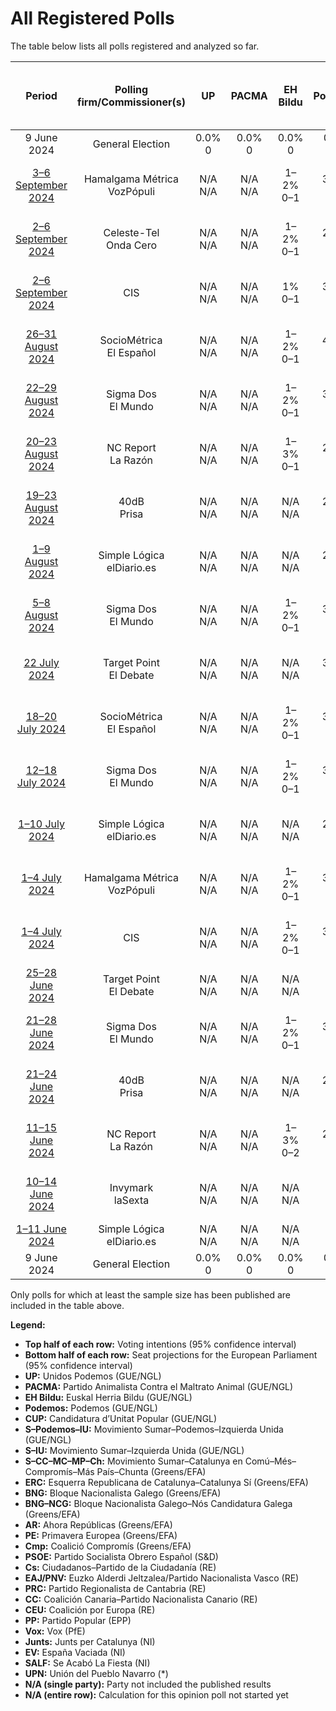 # All Registered Polls

The table below lists all polls registered and analyzed so far.

| Period     | Polling firm/Commissioner(s) | UP | PACMA | EH Bildu | Podemos | CUP | S–Podemos–IU | S–IU | S–CC–MC–MP–Ch | ERC | BNG | BNG–NCG | AR | PE | Cmp | PSOE | Cs | EAJ/PNV | PRC | CC | CEU | PP | Vox | Junts | EV | SALF | UPN |
|:----------:|:----------------------------:|:--:|:--:|:--:|:--:|:--:|:--:|:--:|:--:|:--:|:--:|:--:|:--:|:--:|:--:|:--:|:--:|:--:|:--:|:--:|:--:|:--:|:--:|:--:|:--:|:--:|:--:|
| 9 June 2024 | General Election | 0.0% <br> 0 | 0.0% <br> 0 | 0.0% <br> 0 | 0.0% <br> 0 | 0.0% <br> 0 | 0.0% <br> 0 | 0.0% <br> 0 | 0.0% <br> 0 | 0.0% <br> 0 | 0.0% <br> 0 | 0.0% <br> 0 | 0.0% <br> 0 | 0.0% <br> 0 | 0.0% <br> 0 | 0.0% <br> 0 | 0.0% <br> 0 | 0.0% <br> 0 | 0.0% <br> 0 | 0.0% <br> 0 | 0.0% <br> 0 | 0.0% <br> 0 | 0.0% <br> 0 | 0.0% <br> 0 | 0.0% <br> 0 | 0.0% <br> 0 | 0.0% <br> 0 |
| [3–6 September 2024](2024-09-06-HamalgamaMétrica.html) | Hamalgama Métrica <br> VozPópuli | N/A <br> N/A | N/A <br> N/A | 1–2% <br> 0–1 | 3–5% <br> 1–3 | N/A <br> N/A | N/A <br> N/A | 2–4% <br> 1–2 | 3–5% <br> 2–3 | 1–3% <br> 0–1 | N/A <br> N/A | 0–2% <br> 0–1 | N/A <br> N/A | N/A <br> N/A | N/A <br> N/A | 26–32% <br> 18–22 | N/A <br> N/A | 1–2% <br> 0–1 | N/A <br> N/A | 0–1% <br> 0 | N/A <br> N/A | 32–38% <br> 21–26 | 9–13% <br> 6–8 | 1–3% <br> 0–2 | N/A <br> N/A | 3–5% <br> 2–3 | 0–1% <br> 0 |
| [2–6 September 2024](2024-09-06-Celeste-Tel.html) | Celeste-Tel <br> Onda Cero | N/A <br> N/A | N/A <br> N/A | 1–2% <br> 0–1 | 2–4% <br> 1–3 | N/A <br> N/A | N/A <br> N/A | 2–4% <br> 1–2 | 3–6% <br> 2–3 | 1–3% <br> 0–2 | N/A <br> N/A | 0–2% <br> 0–1 | N/A <br> N/A | N/A <br> N/A | N/A <br> N/A | 27–32% <br> 18–22 | N/A <br> N/A | 1–2% <br> 0–1 | N/A <br> N/A | 0–1% <br> 0 | N/A <br> N/A | 33–38% <br> 22–26 | 9–12% <br> 5–8 | 1–3% <br> 0–2 | N/A <br> N/A | 2–5% <br> 1–3 | 0–1% <br> 0 |
| [2–6 September 2024](2024-09-06-CIS.html) | CIS | N/A <br> N/A | N/A <br> N/A | 1% <br> 0–1 | 3–4% <br> 2–3 | N/A <br> N/A | N/A <br> N/A | 2–4% <br> 1–2 | 4–6% <br> 3 | 1–2% <br> 0–1 | N/A <br> N/A | 1% <br> 0 | N/A <br> N/A | N/A <br> N/A | N/A <br> N/A | 32–34% <br> 22–24 | N/A <br> N/A | 1% <br> 0 | N/A <br> N/A | 0–1% <br> 0 | N/A <br> N/A | 27–30% <br> 19–21 | 12–14% <br> 8–10 | 1–2% <br> 0–1 | N/A <br> N/A | 2–3% <br> 1–2 | 0% <br> 0 |
| [26–31 August 2024](2024-08-31-SocioMétrica.html) | SocioMétrica <br> El Español | N/A <br> N/A | N/A <br> N/A | 1–2% <br> 0–1 | 4–6% <br> 2–3 | N/A <br> N/A | N/A <br> N/A | 2–3% <br> 1 | 3–5% <br> 2–3 | 1–2% <br> 0–1 | N/A <br> N/A | 0–1% <br> 0 | N/A <br> N/A | N/A <br> N/A | N/A <br> N/A | 27–31% <br> 19–21 | N/A <br> N/A | 1–2% <br> 0–1 | N/A <br> N/A | 0–1% <br> 0 | N/A <br> N/A | 32–36% <br> 22–24 | 10–12% <br> 6–8 | 1–3% <br> 1 | N/A <br> N/A | 4–5% <br> 2–3 | 0–1% <br> 0 |
| [22–29 August 2024](2024-08-29-SigmaDos.html) | Sigma Dos <br> El Mundo | N/A <br> N/A | N/A <br> N/A | 1–2% <br> 0–1 | 3–4% <br> 1–2 | N/A <br> N/A | N/A <br> N/A | 2–3% <br> 1–2 | 3–5% <br> 2–3 | 1–2% <br> 0–1 | N/A <br> N/A | 1% <br> 0 | N/A <br> N/A | N/A <br> N/A | N/A <br> N/A | 27–31% <br> 18–21 | N/A <br> N/A | 1–2% <br> 0–1 | N/A <br> N/A | 0–1% <br> 0 | N/A <br> N/A | 34–37% <br> 24–26 | 8–11% <br> 5–8 | 2–3% <br> 1 | N/A <br> N/A | 3–4% <br> 1–2 | 0–1% <br> 0 |
| [20–23 August 2024](2024-08-23-NCReport.html) | NC Report <br> La Razón | N/A <br> N/A | N/A <br> N/A | 1–3% <br> 0–1 | 2–5% <br> 1–3 | N/A <br> N/A | N/A <br> N/A | 1–4% <br> 1–2 | 2–5% <br> 1–3 | 1–3% <br> 0–1 | N/A <br> N/A | 1–2% <br> 0–1 | N/A <br> N/A | N/A <br> N/A | N/A <br> N/A | 25–32% <br> 18–21 | N/A <br> N/A | 1–3% <br> 0–1 | N/A <br> N/A | 0–1% <br> 0 | N/A <br> N/A | 32–39% <br> 22–26 | 8–12% <br> 5–7 | 1–3% <br> 0–1 | N/A <br> N/A | 3–6% <br> 2–3 | 0–1% <br> 0 |
| [19–23 August 2024](2024-08-23-40dB.html) | 40dB <br> Prisa | N/A <br> N/A | N/A <br> N/A | N/A <br> N/A | 2–4% <br> 1–2 | N/A <br> N/A | N/A <br> N/A | 2–3% <br> 1–2 | 3–5% <br> 2–3 | N/A <br> N/A | N/A <br> N/A | N/A <br> N/A | N/A <br> N/A | N/A <br> N/A | N/A <br> N/A | 29–33% <br> 20–23 | N/A <br> N/A | N/A <br> N/A | N/A <br> N/A | N/A <br> N/A | N/A <br> N/A | 32–36% <br> 23–26 | 9–12% <br> 6–8 | N/A <br> N/A | N/A <br> N/A | 4–6% <br> 2–4 | N/A <br> N/A |
| [1–9 August 2024](2024-08-09-SimpleLógica.html) | Simple Lógica <br> elDiario.es | N/A <br> N/A | N/A <br> N/A | N/A <br> N/A | 2–5% <br> 1–3 | N/A <br> N/A | N/A <br> N/A | 2–5% <br> 1–3 | 3–7% <br> 2–4 | N/A <br> N/A | N/A <br> N/A | N/A <br> N/A | N/A <br> N/A | N/A <br> N/A | N/A <br> N/A | 27–34% <br> 19–24 | N/A <br> N/A | N/A <br> N/A | N/A <br> N/A | N/A <br> N/A | N/A <br> N/A | 30–37% <br> 21–26 | 8–13% <br> 5–9 | N/A <br> N/A | N/A <br> N/A | 3–6% <br> 1–3 | N/A <br> N/A |
| [5–8 August 2024](2024-08-08-SigmaDos.html) | Sigma Dos <br> El Mundo | N/A <br> N/A | N/A <br> N/A | 1–2% <br> 0–1 | 3–4% <br> 1–3 | N/A <br> N/A | N/A <br> N/A | 2–3% <br> 1–2 | 3–5% <br> 2–3 | 1–3% <br> 1 | N/A <br> N/A | 0–1% <br> 0 | N/A <br> N/A | N/A <br> N/A | N/A <br> N/A | 27–31% <br> 19–21 | N/A <br> N/A | 1–2% <br> 0–1 | N/A <br> N/A | N/A <br> N/A | N/A <br> N/A | 33–37% <br> 22–27 | 9–11% <br> 5–7 | 1–3% <br> 1 | N/A <br> N/A | 2–4% <br> 1–2 | 0% <br> 0 |
| [22 July 2024](2024-07-22-TargetPoint.html) | Target Point <br> El Debate | N/A <br> N/A | N/A <br> N/A | N/A <br> N/A | 3–7% <br> 2–4 | N/A <br> N/A | N/A <br> N/A | 1–4% <br> 0–2 | 2–5% <br> 1–3 | N/A <br> N/A | N/A <br> N/A | N/A <br> N/A | N/A <br> N/A | N/A <br> N/A | N/A <br> N/A | 27–34% <br> 19–24 | N/A <br> N/A | N/A <br> N/A | N/A <br> N/A | N/A <br> N/A | N/A <br> N/A | 30–38% <br> 21–26 | 9–13% <br> 6–9 | N/A <br> N/A | N/A <br> N/A | 3–6% <br> 1–4 | N/A <br> N/A |
| [18–20 July 2024](2024-07-20-SocioMétrica.html) | SocioMétrica <br> El Español | N/A <br> N/A | N/A <br> N/A | 1–2% <br> 0–1 | 3–5% <br> 2–3 | N/A <br> N/A | N/A <br> N/A | 2–4% <br> 1–2 | 4–6% <br> 2–3 | 1–2% <br> 0–1 | N/A <br> N/A | 0–2% <br> 0–1 | N/A <br> N/A | N/A <br> N/A | N/A <br> N/A | 27–32% <br> 18–21 | N/A <br> N/A | 1–2% <br> 0–1 | N/A <br> N/A | 0–1% <br> 0 | N/A <br> N/A | 32–37% <br> 21–25 | 9–13% <br> 6–8 | 1–3% <br> 0–1 | N/A <br> N/A | 3–5% <br> 2–3 | 0–1% <br> 0 |
| [12–18 July 2024](2024-07-18-SigmaDos.html) | Sigma Dos <br> El Mundo | N/A <br> N/A | N/A <br> N/A | 1–2% <br> 0–1 | 3–4% <br> 2 | N/A <br> N/A | N/A <br> N/A | 2–3% <br> 1–2 | 4–5% <br> 2–3 | 1–2% <br> 1 | N/A <br> N/A | 0–1% <br> 0 | N/A <br> N/A | N/A <br> N/A | N/A <br> N/A | 28–32% <br> 19–21 | N/A <br> N/A | 1–2% <br> 0–1 | N/A <br> N/A | 0–1% <br> 0 | N/A <br> N/A | 33–37% <br> 23–25 | 8–10% <br> 5–7 | 2–3% <br> 1 | N/A <br> N/A | 2–4% <br> 1–2 | 0% <br> 0 |
| [1–10 July 2024](2024-07-10-SimpleLógica.html) | Simple Lógica <br> elDiario.es | N/A <br> N/A | N/A <br> N/A | N/A <br> N/A | 2–4% <br> 1–2 | N/A <br> N/A | N/A <br> N/A | 2–5% <br> 1–3 | 4–7% <br> 2–5 | N/A <br> N/A | N/A <br> N/A | N/A <br> N/A | N/A <br> N/A | N/A <br> N/A | N/A <br> N/A | 28–35% <br> 20–24 | N/A <br> N/A | N/A <br> N/A | N/A <br> N/A | N/A <br> N/A | N/A <br> N/A | 30–37% <br> 21–26 | 8–13% <br> 5–9 | N/A <br> N/A | N/A <br> N/A | 2–5% <br> 1–3 | N/A <br> N/A |
| [1–4 July 2024](2024-07-04-HamalgamaMétrica.html) | Hamalgama Métrica <br> VozPópuli | N/A <br> N/A | N/A <br> N/A | 1–2% <br> 0–1 | 3–5% <br> 2–3 | N/A <br> N/A | N/A <br> N/A | 1–3% <br> 1 | 3–5% <br> 1–3 | 1–3% <br> 0–1 | N/A <br> N/A | 0–2% <br> 0 | N/A <br> N/A | N/A <br> N/A | N/A <br> N/A | 27–33% <br> 18–22 | N/A <br> N/A | 1–2% <br> 0–1 | N/A <br> N/A | 0–1% <br> 0 | N/A <br> N/A | 32–38% <br> 22–25 | 9–13% <br> 6–8 | 1–3% <br> 0–1 | N/A <br> N/A | 3–5% <br> 2–3 | 0–1% <br> 0 |
| [1–4 July 2024](2024-07-04-CIS.html) | CIS | N/A <br> N/A | N/A <br> N/A | 1–2% <br> 0–1 | 3–5% <br> 2–3 | N/A <br> N/A | N/A <br> N/A | 2–3% <br> 1–2 | 4–5% <br> 2–3 | 1–2% <br> 0–1 | N/A <br> N/A | 0–1% <br> 0 | N/A <br> N/A | N/A <br> N/A | N/A <br> N/A | 31–34% <br> 22–24 | N/A <br> N/A | 1% <br> 0 | N/A <br> N/A | 0–1% <br> 0 | N/A <br> N/A | 29–32% <br> 20–22 | 11–13% <br> 7–9 | 1–2% <br> 0–1 | N/A <br> N/A | 2–3% <br> 1–2 | 0% <br> 0 |
| [25–28 June 2024](2024-06-28-TargetPoint.html) | Target Point <br> El Debate | N/A <br> N/A | N/A <br> N/A | N/A <br> N/A | N/A <br> N/A | N/A <br> N/A | N/A <br> N/A | N/A <br> N/A | N/A <br> N/A | N/A <br> N/A | N/A <br> N/A | N/A <br> N/A | N/A <br> N/A | N/A <br> N/A | N/A <br> N/A | N/A <br> N/A | N/A <br> N/A | N/A <br> N/A | N/A <br> N/A | N/A <br> N/A | N/A <br> N/A | N/A <br> N/A | N/A <br> N/A | N/A <br> N/A | N/A <br> N/A | N/A <br> N/A | N/A <br> N/A |
| [21–28 June 2024](2024-06-28-SigmaDos.html) | Sigma Dos <br> El Mundo | N/A <br> N/A | N/A <br> N/A | 1–2% <br> 0–1 | 3–4% <br> 2 | N/A <br> N/A | N/A <br> N/A | 2–3% <br> 1–2 | 3–5% <br> 2–3 | 1–2% <br> 1 | N/A <br> N/A | 0–1% <br> 0 | N/A <br> N/A | N/A <br> N/A | N/A <br> N/A | 28–32% <br> 21–22 | N/A <br> N/A | 1–2% <br> 0–1 | N/A <br> N/A | 0–1% <br> 0 | N/A <br> N/A | 32–36% <br> 23–24 | 10–12% <br> 7 | 1–3% <br> 1 | N/A <br> N/A | 2–4% <br> 1–2 | 0–1% <br> 0 |
| [21–24 June 2024](2024-06-24-40dB.html) | 40dB <br> Prisa | N/A <br> N/A | N/A <br> N/A | N/A <br> N/A | 2–4% <br> 1–2 | N/A <br> N/A | N/A <br> N/A | 2–3% <br> 1–2 | 3–5% <br> 2–3 | N/A <br> N/A | N/A <br> N/A | N/A <br> N/A | N/A <br> N/A | N/A <br> N/A | N/A <br> N/A | 29–33% <br> 21–24 | N/A <br> N/A | N/A <br> N/A | N/A <br> N/A | N/A <br> N/A | N/A <br> N/A | 31–35% <br> 22–25 | 9–12% <br> 6–8 | N/A <br> N/A | N/A <br> N/A | 4–5% <br> 2–3 | N/A <br> N/A |
| [11–15 June 2024](2024-06-15-NCReport.html) | NC Report <br> La Razón | N/A <br> N/A | N/A <br> N/A | 1–3% <br> 0–2 | 2–5% <br> 2 | N/A <br> N/A | N/A <br> N/A | 2–4% <br> 1–2 | 3–6% <br> 1–3 | 1–3% <br> 0–1 | N/A <br> N/A | 1–2% <br> 0–1 | N/A <br> N/A | N/A <br> N/A | N/A <br> N/A | 26–33% <br> 18–21 | N/A <br> N/A | 1–2% <br> 0–1 | N/A <br> N/A | 0–1% <br> 0 | N/A <br> N/A | 31–38% <br> 22–25 | 8–13% <br> 5–8 | 1–3% <br> 0–1 | N/A <br> N/A | 3–6% <br> 2–3 | 0–1% <br> 0 |
| [10–14 June 2024](2024-06-14-Invymark.html) | Invymark <br> laSexta | N/A <br> N/A | N/A <br> N/A | N/A <br> N/A | N/A <br> N/A | N/A <br> N/A | N/A <br> N/A | 2–6% <br> 1–4 | 3–8% <br> 2–5 | N/A <br> N/A | N/A <br> N/A | N/A <br> N/A | N/A <br> N/A | N/A <br> N/A | N/A <br> N/A | 27–37% <br> 18–25 | N/A <br> N/A | N/A <br> N/A | N/A <br> N/A | N/A <br> N/A | N/A <br> N/A | 33–44% <br> 23–30 | 8–15% <br> 5–10 | N/A <br> N/A | N/A <br> N/A | N/A <br> N/A | N/A <br> N/A |
| [1–11 June 2024](2024-06-11-SimpleLógica.html) | Simple Lógica <br> elDiario.es | N/A <br> N/A | N/A <br> N/A | N/A <br> N/A | N/A <br> N/A | N/A <br> N/A | N/A <br> N/A | N/A <br> N/A | N/A <br> N/A | N/A <br> N/A | N/A <br> N/A | N/A <br> N/A | N/A <br> N/A | N/A <br> N/A | N/A <br> N/A | N/A <br> N/A | N/A <br> N/A | N/A <br> N/A | N/A <br> N/A | N/A <br> N/A | N/A <br> N/A | N/A <br> N/A | N/A <br> N/A | N/A <br> N/A | N/A <br> N/A | N/A <br> N/A | N/A <br> N/A |
| 9 June 2024 | General Election | 0.0% <br> 0 | 0.0% <br> 0 | 0.0% <br> 0 | 0.0% <br> 0 | 0.0% <br> 0 | 0.0% <br> 0 | 0.0% <br> 0 | 0.0% <br> 0 | 0.0% <br> 0 | 0.0% <br> 0 | 0.0% <br> 0 | 0.0% <br> 0 | 0.0% <br> 0 | 0.0% <br> 0 | 0.0% <br> 0 | 0.0% <br> 0 | 0.0% <br> 0 | 0.0% <br> 0 | 0.0% <br> 0 | 0.0% <br> 0 | 0.0% <br> 0 | 0.0% <br> 0 | 0.0% <br> 0 | 0.0% <br> 0 | 0.0% <br> 0 | 0.0% <br> 0 |

Only polls for which at least the sample size has been published are included in the table above.

**Legend:**
+ **Top half of each row:** Voting intentions (95% confidence interval)
+ **Bottom half of each row:** Seat projections for the European Parliament (95% confidence interval)
+ **UP:** Unidos Podemos (GUE/NGL)
+ **PACMA:** Partido Animalista Contra el Maltrato Animal (GUE/NGL)
+ **EH Bildu:** Euskal Herria Bildu (GUE/NGL)
+ **Podemos:** Podemos (GUE/NGL)
+ **CUP:** Candidatura d’Unitat Popular (GUE/NGL)
+ **S–Podemos–IU:** Movimiento Sumar–Podemos–Izquierda Unida (GUE/NGL)
+ **S–IU:** Movimiento Sumar–Izquierda Unida (GUE/NGL)
+ **S–CC–MC–MP–Ch:** Movimiento Sumar–Catalunya en Comú–Més–Compromís–Más País–Chunta (Greens/EFA)
+ **ERC:** Esquerra Republicana de Catalunya–Catalunya Sí (Greens/EFA)
+ **BNG:** Bloque Nacionalista Galego (Greens/EFA)
+ **BNG–NCG:** Bloque Nacionalista Galego–Nós Candidatura Galega (Greens/EFA)
+ **AR:** Ahora Repúblicas (Greens/EFA)
+ **PE:** Primavera Europea (Greens/EFA)
+ **Cmp:** Coalició Compromís (Greens/EFA)
+ **PSOE:** Partido Socialista Obrero Español (S&D)
+ **Cs:** Ciudadanos–Partido de la Ciudadanía (RE)
+ **EAJ/PNV:** Euzko Alderdi Jeltzalea/Partido Nacionalista Vasco (RE)
+ **PRC:** Partido Regionalista de Cantabria (RE)
+ **CC:** Coalición Canaria–Partido Nacionalista Canario (RE)
+ **CEU:** Coalición por Europa (RE)
+ **PP:** Partido Popular (EPP)
+ **Vox:** Vox (PfE)
+ **Junts:** Junts per Catalunya (NI)
+ **EV:** España Vaciada (NI)
+ **SALF:** Se Acabó La Fiesta (NI)
+ **UPN:** Unión del Pueblo Navarro (*)
+ **N/A (single party):** Party not included the published results
+ **N/A (entire row):** Calculation for this opinion poll not started yet

